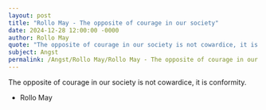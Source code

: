 ```yaml
---
layout: post
title: "Rollo May - The opposite of courage in our society"
date: 2024-12-28 12:00:00 -0000
author: Rollo May
quote: "The opposite of courage in our society is not cowardice, it is conformity."
subject: Angst
permalink: /Angst/Rollo May/Rollo May - The opposite of courage in our society
---
```


The opposite of courage in our society is not cowardice, it is conformity.

- Rollo May
